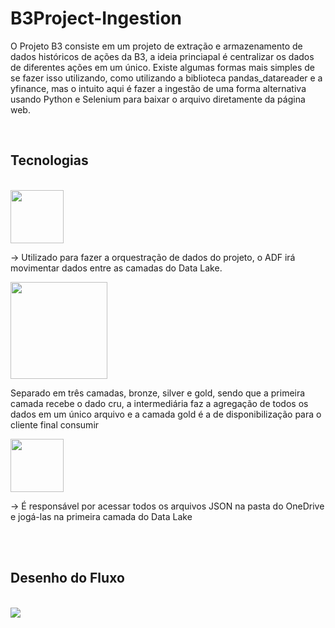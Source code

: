 # B3Project-Ingestion
<html>

<div class="introduction">
<p>
O Projeto B3 consiste em um projeto de extração e armazenamento de dados históricos de ações da B3, a ideia princiapal é centralizar os dados de diferentes ações em um único. Existe algumas formas mais simples de se fazer isso utilizando, como utilizando a biblioteca pandas_datareader e a yfinance, mas o intuito aqui é fazer a ingestão de uma forma alternativa usando Python e Selenium para baixar o arquivo diretamente da página web.
</p>
</div>

<br>
<div class="tech">
<h2>Tecnologias</h2><br>



<tr>
    <td>
        <img src="https://github.com/povoaaires/B3Project/blob/main/assets/ADF.png" style="width=180; height:85px;">
    </td>
    <td><p>-> Utilizado para fazer a orquestração de dados do projeto, o ADF irá movimentar dados entre as camadas do Data Lake.</p>
    </td>


</tr>

<tr>
<td>
        <img src="https://github.com/povoaaires/B3Project/blob/main/assets/ADLS.png"style="width=380; height:155px;">
    </td>
    <td><p>Separado em três camadas, bronze, silver e gold, sendo que a primeira camada recebe o dado cru, a intermediária faz a agregação de todos os dados em um único arquivo e a camada gold é a de disponibilização para o cliente final consumir</p>
    </td>


</tr>

<tr>
<td>
        <img src="https://github.com/povoaaires/B3Project/blob/main/assets/logicapp.png"style="width=180; height:85px;">
    </td>
    <td><p>-> É responsável por acessar todos os arquivos JSON na pasta do OneDrive e jogá-las na primeira camada do Data Lake</p>
    </td>


</tr>




</div>



<br><br>
<div class="flow">
<h2>Desenho do Fluxo</h2><br>

<img src="https://github.com/povoaaires/B3Project/blob/main/assets/B3Project-Architecture-v1.png">

</div>

</html>